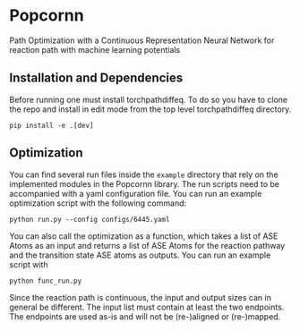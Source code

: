 # Popcornn
Path Optimization with a Continuous Representation Neural Network for reaction path with machine learning potentials

## Installation and Dependencies
Before running one must install torchpathdiffeq. To do so you have to clone the repo and install in edit mode from the top level torchpathdiffeq directory.
```
pip install -e .[dev]
```

## Optimization
You can find several run files inside the `example` directory that rely on the implemented modules in the Popcornn library. The run scripts need to be accompanied with a yaml configuration file. You can run an example optimization script with the following command:
```
python run.py --config configs/6445.yaml
```
You can also call the optimization as a function, which takes a list of ASE Atoms as an input and returns a list of ASE Atoms for the reaction pathway and the transition state ASE atoms as outputs. You can run an example script with
```
python func_run.py
```
Since the reaction path is continuous, the input and output sizes can in general be different. The input list must contain at least the two endpoints. The endpoints are used as-is and will not be (re-)aligned or (re-)mapped.
